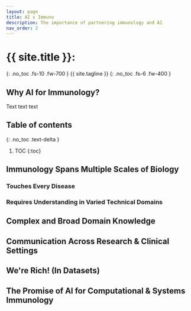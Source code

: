 ```yaml
---
layout: page
title: AI x Immuno
description: The importance of partnering immunology and AI
nav_order: 2
---
```


# {{ site.title }}:
{: .no_toc .fs-10 .fw-700 }
{{ site.tagline }}
{: .no_toc .fs-6 .fw-400 }

## Why AI for Immunology?
Text text text


## Table of contents
{: .no_toc .text-delta }

1. TOC
{:toc}

## Immunology Spans Multiple Scales of Biology

### Touches Every Disease

### Requires Understanding in Varied Technical Domains

## Complex and Broad Domain Knowledge

## Communication Across Research & Clinical Settings

## We're Rich! (In Datasets)

## The Promise of AI for Computational & Systems Immunology